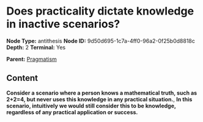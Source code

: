 # Does practicality dictate knowledge in inactive scenarios?

**Node Type:** antithesis
**Node ID:** 9d50d695-1c7a-4ff0-96a2-0f25b0d8818c
**Depth:** 2
**Terminal:** Yes

**Parent:** [Pragmatism](pragmatism.md)

## Content

**Consider a scenario where a person knows a mathematical truth, such as 2+2=4, but never uses this knowledge in any practical situation.**, **In this scenario, intuitively we would still consider this to be knowledge, regardless of any practical application or success.**
